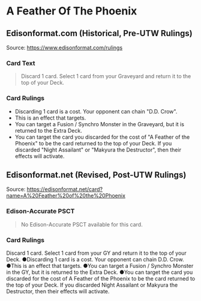 # A Feather Of The Phoenix

## Edisonformat.com (Historical, Pre-UTW Rulings)

Source: https://www.edisonformat.com/rulings

### Card Text

> Discard 1 card. Select 1 card from your Graveyard and return it to the top of your Deck.

### Card Rulings

*   Discarding 1 card is a cost. Your opponent can chain "D.D. Crow".
*   This is an effect that targets.
*   You can target a Fusion / Synchro Monster in the Graveyard, but it is returned to the Extra Deck.
*   You can target the card you discarded for the cost of "A Feather of the Phoenix" to be the card returned to the top of your Deck. If you discarded "Night Assailant" or "Makyura the Destructor", then their effects will activate.

## Edisonformat.net (Revised, Post-UTW Rulings)

Source: https://edisonformat.net/card?name=A%20Feather%20of%20the%20Phoenix

### Edison-Accurate PSCT

> No Edison-Accurate PSCT available for this card.

### Card Rulings

Discard 1 card. Select 1 card from your GY and return it to the top of your Deck.
●Discarding 1 card is a cost. Your opponent can chain D.D. Crow.
●This is an effect that targets.
●You can target a Fusion / Synchro Monster in the GY, but it is returned to the Extra Deck.
●You can target the card you discarded for the cost of A Feather of the Phoenix to be the card returned to the top of your Deck. If you discarded Night Assailant or Makyura the Destructor, then their effects will activate.
            
